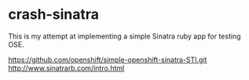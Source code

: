 # crash-sinatra

This is my attempt at implementing a simple Sinatra ruby app for testing OSE.

https://github.com/openshift/simple-openshift-sinatra-STI.git
http://www.sinatrarb.com/intro.html

